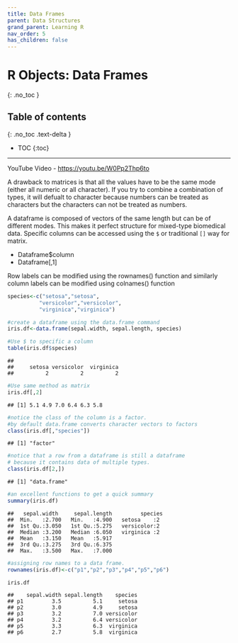 ```yaml
---
title: Data Frames
parent: Data Structures
grand_parent: Learning R
nav_order: 5
has_children: false
---
```


# R Objects: Data Frames
{: .no_toc }


## Table of contents
{: .no_toc .text-delta }

- TOC
{:toc}

---


YouTube Video - <https://youtu.be/W0Pp2Thp6to>

A drawback to matrices is that all the values have to be the same mode (either all numeric or all character). If you try to combine a combination of types, it will defualt to character because numbers can be treated as characters but the characters can not be treated as numbers.

A dataframe is composed of vectors of the same length but can be of different modes. This makes it perfect structure for mixed-type biomedical data. Specific columns can be accessed using the `$` or traditional `[]` way for matrix.

-   Dataframe$column
-   Dataframe\[,1\]

Row labels can be modified using the rownames() function and similarly column labels can be modified using colnames() function

``` r
species<-c("setosa","setosa",
          "versicolor","versicolor",
          "virginica","virginica")

#create a dataframe using the data.frame command
iris.df<-data.frame(sepal.width, sepal.length, species)

#Use $ to specific a column
table(iris.df$species)
```

    ##
    ##     setosa versicolor  virginica
    ##          2          2          2

``` r
#Use same method as matrix
iris.df[,2]
```

    ## [1] 5.1 4.9 7.0 6.4 6.3 5.8

``` r
#notice the class of the column is a factor.
#by default data.frame converts character vectors to factors
class(iris.df[,"species"])
```

    ## [1] "factor"

``` r
#notice that a row from a dataframe is still a dataframe
# because it contains data of multiple types.
class(iris.df[2,])
```

    ## [1] "data.frame"

``` r
#an excellent functions to get a quick summary
summary(iris.df)
```

    ##   sepal.width     sepal.length         species
    ##  Min.   :2.700   Min.   :4.900   setosa    :2  
    ##  1st Qu.:3.050   1st Qu.:5.275   versicolor:2  
    ##  Median :3.200   Median :6.050   virginica :2  
    ##  Mean   :3.150   Mean   :5.917                 
    ##  3rd Qu.:3.275   3rd Qu.:6.375                 
    ##  Max.   :3.500   Max.   :7.000

``` r
#assigning row names to a data frame.
rownames(iris.df)<-c("p1","p2","p3","p4","p5","p6")

iris.df
```

    ##    sepal.width sepal.length    species
    ## p1         3.5          5.1     setosa
    ## p2         3.0          4.9     setosa
    ## p3         3.2          7.0 versicolor
    ## p4         3.2          6.4 versicolor
    ## p5         3.3          6.3  virginica
    ## p6         2.7          5.8  virginica
